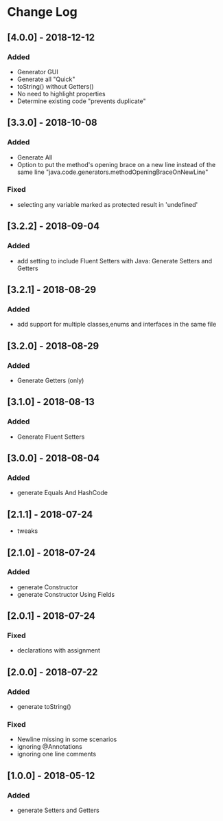 # Change Log

## [4.0.0] - 2018-12-12

### Added

-   Generator GUI
-   Generate all "Quick"
-   toString() without Getters()
-   No need to highlight properties
-   Determine existing code "prevents duplicate"

## [3.3.0] - 2018-10-08

### Added

-   Generate All
-   Option to put the method's opening brace on a new line instead of the same line "java.code.generators.methodOpeningBraceOnNewLine"

### Fixed

-   selecting any variable marked as protected result in 'undefined'

## [3.2.2] - 2018-09-04

### Added

-   add setting to include Fluent Setters with Java: Generate Setters and Getters

## [3.2.1] - 2018-08-29

### Added

-   add support for multiple classes,enums and interfaces in the same file

## [3.2.0] - 2018-08-29

### Added

-   Generate Getters (only)

## [3.1.0] - 2018-08-13

### Added

-   Generate Fluent Setters

## [3.0.0] - 2018-08-04

### Added

-   generate Equals And HashCode

## [2.1.1] - 2018-07-24

-   tweaks

## [2.1.0] - 2018-07-24

### Added

-   generate Constructor
-   generate Constructor Using Fields

## [2.0.1] - 2018-07-24

### Fixed

-   declarations with assignment

## [2.0.0] - 2018-07-22

### Added

-   generate toString()

### Fixed

-   Newline missing in some scenarios
-   ignoring @Annotations
-   ignoring one line comments

## [1.0.0] - 2018-05-12

### Added

-   generate Setters and Getters
